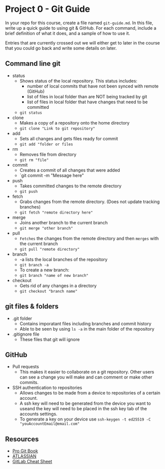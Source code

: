 # Project 0 - Git Guide

In your repo for this course, create a file named `git-guide.md`. In this file, write up a quick guide to using git & GitHub. For each command, include a brief definition of what it does, and a sample of how to use it.

Entries that are currently crossed out we will either get to later in the course that you could go back and write some details on later.

## Command line git

- status
  - Shows status of the local repository. This status includes:
    - number of local commits that have not been synced with remote (GitHub)
    - list of files in local folder than are NOT being tracked by git
    - list of files in local folder that have changes that need to be committed
  - `git status`
- clone
  - Makes a copy of a repository onto the home directory
  - `git clone "Link to git repository"`
- add
  - Sets all changes and gets files ready for commit
  - `git add "folder or files`
- rm
  - Removes file from directory
  - `git rm "file"`
- commit
  - Creates a commit of all changes that were added
  - `git commit -m "Message here"
- push
  - Takes committed changes to the remote directory
  - `git push`
- fetch
  - Grabs changes from the remote directory. (Does not update tracking branches)
  - `git fetch "remote directory here"`
- merge
  - Joins another branch to the current branch
  - `git merge "other branch"`
- pull
  - `Fetches` the changes from the remote directory and then `merges` with the current branch
  - `git pull "remote directory"`
- branch
  - -a lists the local branches of the repository
  - `git branch -a`
  - To create a new branch:
  - `git branch "name of new branch"`
- checkout
  - Gets rid of any changes in a directory
  - `git checkout "branch name"`

## git files & folders

- .git folder
  - Contains imporatant files including branches and commit history
  - Able to be seen by using `ls -a` in the main folder of the repository
- .gitignore file
  - These files that git will ignore
## GitHub

- Pull requests
  - This makes it easier to collaborate on a git repository. Other users can see a change you will make and can comment or make other commits.
- SSH authentication to repositories
  - Allows changes to be made from a device to repositories of a certain account.
  - A ssh key will need to be generated from the device you want to useand the key will need to be placed in the ssh key tab of the accounts settings.
  - To generate a key on your device use `ssh-keygen -t ed25519 -C "youAccountEmail@email.com"` 

## Resources

- [Pro Git Book](https://git-scm.com/book/en/v2)
- [ATLASSIAN](www.atlassian.com/git/tutorials)
- [GitLab Cheat Sheet](about.gitlab.com/images/press/git-cheat-sheet.pdf)

